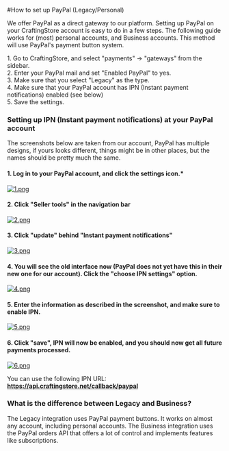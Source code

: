 #How to set up PayPal (Legacy/Personal)

We offer PayPal as a direct gateway to our platform. Setting up PayPal on your CraftingStore account is easy to do in a few steps. The following guide works for (most) personal accounts, and Business accounts. This method will use PayPal's payment button system.   
  
1\. Go to CraftingStore, and select "payments" -&gt; "gateways" from the sidebar.   
2\. Enter your PayPal mail and set "Enabled PayPal" to yes.   
3\. Make sure that you select "Legacy" as the type.  
4\. Make sure that your PayPal account has IPN (Instant payment notifications) enabled (see below)  
5\. Save the settings.
 
### Setting up IPN (Instant payment notifications) at your PayPal account

The screenshots below are taken from our account, PayPal has multiple designs, if yours looks different, things might be in other places, but the names should be pretty much the same.

  
#### 1. Log in to your PayPal account, and click the settings icon.*
[![1.png](/img/payment-gateways/how-to-set-up-paypal-legacypersonal/sde0fq74e3.png)](/img/payment-gateways/how-to-set-up-paypal-legacypersonal/4yguik5edv.png)

#### 2. Click "Seller tools" in the navigation bar
[![2.png](/img/payment-gateways/how-to-set-up-paypal-legacypersonal/brfybnmhex.png)](/img/payment-gateways/how-to-set-up-paypal-legacypersonal/cr6ysgybrh.png)

  
#### 3. Click "update" behind "Instant payment notifications"
[![3.png](/img/payment-gateways/how-to-set-up-paypal-legacypersonal/nivgwr3lf4.png)](/img/payment-gateways/how-to-set-up-paypal-legacypersonal/4ex137w5bo.png)

#### 4. You will see the old interface now (PayPal does not yet have this in their new one for our account). Click the "choose IPN settings" option.
[![4.png](/img/payment-gateways/how-to-set-up-paypal-legacypersonal/yfcapavh3x.png)](/img/payment-gateways/how-to-set-up-paypal-legacypersonal/ezrwjjhbwd.png)

  
#### 5. Enter the information as described in the screenshot, and make sure to enable IPN.
[![5.png](/img/payment-gateways/how-to-set-up-paypal-legacypersonal/4aubcxgfxd.png)](/img/payment-gateways/how-to-set-up-paypal-legacypersonal/ly3zdwsqla.png)

#### 6. Click "save", IPN will now be enabled, and you should now get all future payments processed.
[![6.png](/img/payment-gateways/how-to-set-up-paypal-legacypersonal/r0gv7kzboc.png)](/img/payment-gateways/how-to-set-up-paypal-legacypersonal/03on7ekhm2.png)

You can use the following IPN URL: **https://api.craftingstore.net/callback/paypal**


### What is the difference between Legacy and Business?
The Legacy integration uses PayPal payment buttons. It works on almost any account, including personal accounts. The Business integration uses the PayPal orders API that offers a lot of control and implements features like subscriptions.
